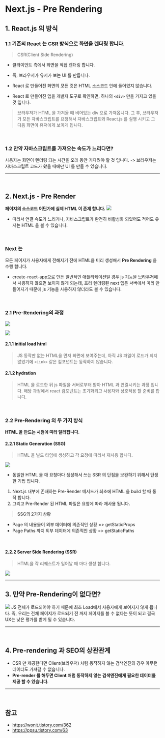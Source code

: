 # Next.js - Pre Rendering
## 1. React.js 의 방식

### 1.1 기존의 __React__ 는 __CSR__ 방식으로 화면을 렌더링 합니다.
> CSR(Client Side Rendering)
- 클라이언트 측에서 화면을 직접 렌더링 합니다.
- 즉, 브라우저가 유저가 보는 UI 를 만듭니다.

- React 로 만들어진 화면의 모든 것은 HTML 소스코드 안에 들어있지 않습니다.
- React 로 만들어진 앱을 개발자 도구로 확인하면, 하나의 `<div>` 만을 가지고 있을 것 입니다.

> 브라우저가 HTML 을 가져올 때 비어있는 div 으로 가져옵니다.
그 후, 브라우저가 모든 자바스크립트를 요청해서 자바스크립트와 React.js 를 실행 시키고 
그 다음 화면이 유저에게 보이게 됩니다.

<br>

### 1.2 만약 자바스크립트를 가져오는 속도가 느리다면?
사용자는 화면이 렌더링 되는 시간을 오래 동안 기다려야 할 것 입니다.
-> 브라우저는 자바스크립트 코드가 왔을 때에만 UI 를 만들 수 있습니다.

***

<br>

## 2. Next.js - Pre Render
__페이지의 소스코드 어딘가에 실제 HTML 이 존재 합니다.__
![](https://velog.velcdn.com/images/hoho_0815/post/40e9b362-a864-4bb6-b0d4-7522868f6653/image.png)
- 따라서 연결 속도가 느리거나, 자바스크립트가 완전히 비활성화 되있어도
적어도 유저는 HTML 을 볼 수 있습니다.

<br>

### Next 는 
모든 페이지가 사용자에게 전해지기 전에 HTML을 미리 생성해서 __Pre Rendering__ 을 
수행 합니다.

- create-react-app으로 만든 일반적인 애플리케이션일 경우 js 기능을 브라우저에서 사용하지 않으면 보이지 않게 되는데, 프리 렌더링된 next 앱은 서버에서 미리 만들어지기 때문에 js 기능을 사용하지 않더라도 볼 수 있습니다.

<br>

### 2.1 Pre-Rendering의 과정
![](https://velog.velcdn.com/images/hoho_0815/post/5b2bb811-d795-4807-bccb-70de94fbcf5e/image.png)

![](https://velog.velcdn.com/images/hoho_0815/post/e3937943-82fc-4cf5-b4a3-a08595618052/image.PNG)
#### 2.1.1 initial load html
> JS 동작만 없는 HTML을 먼저 화면에 보여주는데, 아직 JS 파일이 로드가 되지 않았기에 `<Link>` 같은 컴포넌트는 동작하지 않습니다.

#### 2.1.2 hydration
>  HTML 을 로드한 뒤 js 파일을 서버로부터 받아 HTML 과 연결시키는 과정 입니다.
해당 과정에서 react 컴포넌트는 초기화되고 사용자와 상호작용 할 준비를 합니다.

<br>

### 2.2 Pre-Rendering 의 두 가지 방식
__HTML 을 만드는 시점에 따라 달라집니다.__



#### 2.2.1 Static Generation (SSG)
> HTML 을 빌드 타임에 생성하고 각 요청에 따라서 재사용 합니다.

![](https://velog.velcdn.com/images/hoho_0815/post/fa3f770e-47d3-401d-b5a5-80c241efe890/image.PNG)

- 동일한 HTML 을 매 요청마다 생성해서 쓰는 SSR 의 단점을 보완하기 위해서 탄생한 기법 입니다.
1. Next.js 내부에 존재하는 Pre-Render 메서드가 최초에 HTML 을 build 할 때 동작 합니다.
2. 그리고 Pre-Render 된 HTML 파일은 요청에 따라 재사용 됩니다. 

> __SSG의 2가지 상황__
- Page 의 내용물이 외부 데이터에 의존적인 상황 => getStaticProps
- Page Paths 까지 외부 데이터에 의존적인 상황 => getStaticPaths

<br>

#### 2.2.2 Server Side Rendering (SSR)
> HTML을 각 리퀘스트가 일어날 때 마다 생성 합니다.

![](https://velog.velcdn.com/images/hoho_0815/post/aa644593-9ddc-49bc-860b-541c7c36c74d/image.PNG)

***

## 3. 만약 Pre-Rendering이 없다면?
![](https://velog.velcdn.com/images/hoho_0815/post/41a290aa-837b-4329-b58e-069765c6a2e0/image.PNG)
JS 전체가 로드되어야 하기 때문에 최초 Load에서 사용자에게 보여지지 않게 됩니다.
즉, 우리는 전체 페이지가 로드되기 전 까지 페이지를 볼 수 없다는 뜻이 되고 결국 UX는 낮은 평가를 받게 될 수 있습니다.

***
<br>

## 4. Pre-rendering 과 SEO의 상관관계
- CSR 만 제공한다면 Client(브라우저) 처럼 동작하지 않는 검색엔진의 경우 아무런 데이터도 가져갈 수 없습니다.
- __Pre-render 를 해두면 Client 처럼 동작하지 않는 검색엔진에게 필요한 데이터를 제공 할 수 있습니다.__


***
<br>

## 참고

- https://wonit.tistory.com/362
- https://ppsu.tistory.com/63